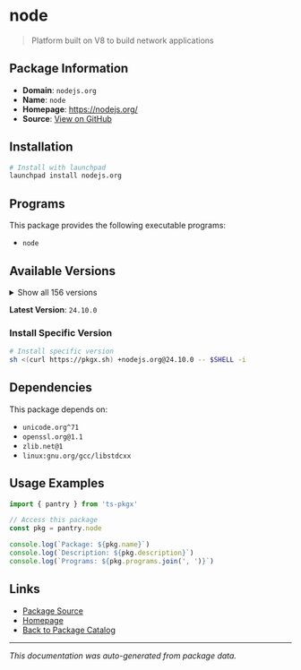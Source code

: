 # node

> Platform built on V8 to build network applications

## Package Information

- **Domain**: `nodejs.org`
- **Name**: `node`
- **Homepage**: https://nodejs.org/
- **Source**: [View on GitHub](https://github.com/pkgxdev/pantry/tree/main/projects/nodejs.org/package.yml)

## Installation

```bash
# Install with launchpad
launchpad install nodejs.org
```

## Programs

This package provides the following executable programs:

- `node`

## Available Versions

<details>
<summary>Show all 156 versions</summary>

- `24.10.0`, `24.9.0`, `24.8.0`, `24.7.0`, `24.6.0`
- `24.5.0`, `24.4.1`, `24.4.0`, `24.3.0`, `24.2.0`
- `24.1.0`, `24.0.2`, `24.0.1`, `24.0.0`, `23.11.1`
- `23.11.0`, `23.10.0`, `23.9.0`, `23.8.0`, `23.7.0`
- `23.6.1`, `23.6.0`, `23.5.0`, `23.4.0`, `23.3.0`
- `23.2.0`, `23.1.0`, `23.0.0`, `22.21.0`, `22.20.0`
- `22.19.0`, `22.18.0`, `22.17.1`, `22.17.0`, `22.16.0`
- `22.15.1`, `22.15.0`, `22.14.0`, `22.13.1`, `22.13.0`
- `22.12.0`, `22.11.0`, `22.10.0`, `22.9.0`, `22.8.0`
- `22.7.0`, `22.6.0`, `22.5.1`, `22.5.0`, `22.4.1`
- `22.4.0`, `22.3.0`, `22.2.0`, `22.1.0`, `22.0.0`
- `21.7.3`, `21.7.2`, `21.7.1`, `21.7.0`, `21.6.2`
- `21.6.1`, `21.6.0`, `21.5.0`, `21.4.0`, `21.3.0`
- `21.2.0`, `21.1.0`, `21.0.0`, `20.19.5`, `20.19.4`
- `20.19.3`, `20.19.2`, `20.19.1`, `20.19.0`, `20.18.3`
- `20.18.2`, `20.18.1`, `20.18.0`, `20.17.0`, `20.16.0`
- `20.15.1`, `20.15.0`, `20.14.0`, `20.13.1`, `20.13.0`
- `20.12.2`, `20.12.1`, `20.11.1`, `20.11.0`, `20.10.0`
- `20.9.0`, `20.8.1`, `20.8.0`, `20.7.0`, `20.6.1`
- `20.6.0`, `20.5.1`, `20.5.0`, `20.4.0`, `20.3.1`
- `20.3.0`, `20.2.0`, `20.1.0`, `20.0.0`, `19.9.0`
- `19.8.1`, `19.8.0`, `19.7.0`, `19.6.1`, `19.6.0`
- `19.5.0`, `19.4.0`, `19.3.0`, `19.2.0`, `19.1.0`
- `19.0.1`, `19.0.0`, `18.20.8`, `18.20.7`, `18.20.6`
- `18.20.5`, `18.20.4`, `18.20.3`, `18.20.2`, `18.20.1`
- `18.20.0`, `18.19.1`, `18.19.0`, `18.18.2`, `18.18.1`
- `18.18.0`, `18.17.1`, `18.17.0`, `18.16.1`, `18.16.0`
- `18.15.0`, `18.14.2`, `18.14.0`, `18.13.0`, `18.12.1`
- `18.9.1`, `16.20.2`, `16.20.1`, `16.20.0`, `16.19.1`
- `16.19.0`, `16.18.1`, `16.18.0`, `16.13.0`, `16.11.1`
- `14.21.3`, `14.21.2`, `14.21.1`, `14.21.0`, `14.20.1`
- `12.22.12`

</details>

**Latest Version**: `24.10.0`

### Install Specific Version

```bash
# Install specific version
sh <(curl https://pkgx.sh) +nodejs.org@24.10.0 -- $SHELL -i
```

## Dependencies

This package depends on:

- `unicode.org^71`
- `openssl.org@1.1`
- `zlib.net@1`
- `linux:gnu.org/gcc/libstdcxx`

## Usage Examples

```typescript
import { pantry } from 'ts-pkgx'

// Access this package
const pkg = pantry.node

console.log(`Package: ${pkg.name}`)
console.log(`Description: ${pkg.description}`)
console.log(`Programs: ${pkg.programs.join(', ')}`)
```

## Links

- [Package Source](https://github.com/pkgxdev/pantry/tree/main/projects/nodejs.org/package.yml)
- [Homepage](https://nodejs.org/)
- [Back to Package Catalog](../../package-catalog.md)

---

*This documentation was auto-generated from package data.*
